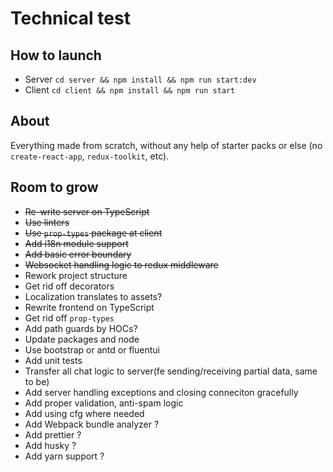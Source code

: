 # Technical test

## How to launch

* Server `cd server && npm install && npm run start:dev`
* Client `cd client && npm install && npm run start`

## About

Everything made from scratch, without any help of starter packs or else (no `create-react-app`, `redux-toolkit`, etc).

## Room to grow

* ~~Re-write server on TypeScript~~
* ~~Use linters~~
* ~~Use `prop-types` package at client~~
* ~~Add i18n module support~~
* ~~Add basic error boundary~~
* ~~Websocket handling logic to redux middleware~~
* Rework project structure
* Get rid off decorators
* Localization translates to assets?
* Rewrite frontend on TypeScript
* Get rid off `prop-types`
* Add path guards by HOCs?
* Update packages and node
* Use bootstrap or antd or fluentui
* Add unit tests
* Transfer all chat logic to server(fe sending/receiving partial data, same to be)
* Add server handling exceptions and closing conneciton gracefully
* Add proper validation, anti-spam logic
* Add using cfg where needed
* Add Webpack bundle analyzer ?
* Add prettier ?
* Add husky ?
* Add yarn support ?
